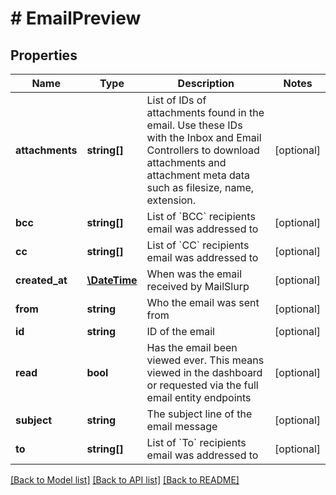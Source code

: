 # # EmailPreview

## Properties

Name | Type | Description | Notes
------------ | ------------- | ------------- | -------------
**attachments** | **string[]** | List of IDs of attachments found in the email. Use these IDs with the Inbox and Email Controllers to download attachments and attachment meta data such as filesize, name, extension. | [optional] 
**bcc** | **string[]** | List of &#x60;BCC&#x60; recipients email was addressed to | [optional] 
**cc** | **string[]** | List of &#x60;CC&#x60; recipients email was addressed to | [optional] 
**created_at** | [**\DateTime**](\DateTime) | When was the email received by MailSlurp | [optional] 
**from** | **string** | Who the email was sent from | [optional] 
**id** | **string** | ID of the email | [optional] 
**read** | **bool** | Has the email been viewed ever. This means viewed in the dashboard or requested via the full email entity endpoints | [optional] 
**subject** | **string** | The subject line of the email message | [optional] 
**to** | **string[]** | List of &#x60;To&#x60; recipients email was addressed to | [optional] 

[[Back to Model list]](../../README#documentation-for-models) [[Back to API list]](../../README#documentation-for-api-endpoints) [[Back to README]](../../README)


